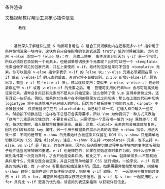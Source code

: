 条件渲染

文档视频教程帮助工具核心插件信息
          
          教程
          
            
          
        基础深入了解组件过渡 & 动画可复用性 & 组合工具规模化内在迁移更多v-if 指令用于条件性地渲染一块内容。这块内容只会在指令的表达式返回 truthy 值的时候被渲染。也可以用 v-else 添加一个「else 块」：在  元素上使用  条件渲染分组因为 v-if 是一个指令，所以必须将它添加到一个元素上。但是如果想切换多个元素呢？此时可以把一个 <template> 元素当做不可见的包裹元素，并在上面使用 v-if。最终的渲染结果将不包含 <template> 元素。你可以使用 v-else 指令来表示 v-if 的「else 块」：v-else 元素必须紧跟在带 v-if 或者 v-else-if 的元素的后面，否则它将不会被识别。2.1.0 新增v-else-if，顾名思义，充当 v-if 的「else-if 块」，可以连续使用：类似于 v-else，v-else-if 也必须紧跟在带 v-if 或者 v-else-if 的元素之后。用  管理可复用的元素Vue 会尽可能高效地渲染元素，通常会复用已有元素而不是从头开始渲染。这么做除了使 Vue 变得非常快之外，还有其它一些好处。例如，如果你允许用户在不同的登录方式之间切换：那么在上面的代码中切换 loginType 将不会清除用户已经输入的内容。因为两个模板使用了相同的元素，<input> 不会被替换掉——仅仅是替换了它的 placeholder。自己动手试一试，在输入框中输入一些文本，然后按下切换按钮：这样也不总是符合实际需求，所以 Vue 为你提供了一种方式来表达「这两个元素是完全独立的，不要复用它们」。只需添加一个具有唯一值的 key 属性即可：现在，每次切换时，输入框都将被重新渲染。请看：注意，<label> 元素仍然会被高效地复用，因为它们没有添加 key 属性。另一个用于根据条件展示元素的选项是 v-show 指令。用法大致一样：不同的是带有 v-show 的元素始终会被渲染并保留在 DOM 中。v-show 只是简单地切换元素的 CSS 属性 display。注意，v-show 不支持 <template> 元素，也不支持 v-else。vs v-if 是「真正」的条件渲染，因为它会确保在切换过程中条件块内的事件监听器和子组件适当地被销毁和重建。v-if 也是惰性的：如果在初始渲染时条件为假，则什么也不做——直到条件第一次变为真时，才会开始渲染条件块。相比之下，v-show 就简单得多——不管初始条件是什么，元素总是会被渲染，并且只是简单地基于 CSS 进行切换。一般来说，v-if 有更高的切换开销，而 v-show 有更高的初始渲染开销。因此，如果需要非常频繁地切换，则使用 v-show 较好；如果在运行时条件很少改变，则使用 v-if 较好。与  一起使用不推荐同时使用 v-if 和 v-for。请查阅风格指南以获取更多信息。当 v-if 与 v-for 一起使用时，v-for 具有比 v-if 更高的优先级。请查阅列表渲染指南 以获取详细信息。